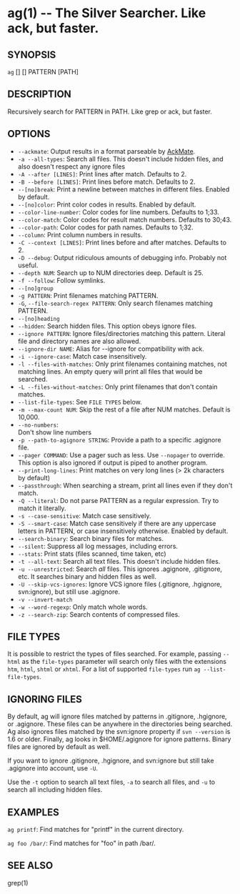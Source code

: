 ag(1) -- The Silver Searcher. Like ack, but faster.
=============================================

## SYNOPSIS

`ag` [<file-type>] [<options>] PATTERN [PATH]

## DESCRIPTION

Recursively search for PATTERN in PATH. Like grep or ack, but faster.

## OPTIONS

  * `--ackmate`:
    Output results in a format parseable by [AckMate](https://github.com/protocool/AckMate).
  * `-a --all-types`:
    Search all files. This doesn't include hidden files, and also doesn't respect any ignore files
  * `-A --after [LINES]`:
    Print lines after match. Defaults to 2.
  * `-B --before [LINES]`:
    Print lines before match. Defaults to 2.
  * `--[no]break`:
    Print a newline between matches in different files. Enabled by default.
  * `--[no]color`:
    Print color codes in results. Enabled by default.
  * `--color-line-number`:
    Color codes for line numbers. Defaults to 1;33.
  * `--color-match`:
    Color codes for result match numbers. Defaults to 30;43.
  * `--color-path`:
    Color codes for path names. Defaults to 1;32.
  * `--column`:
    Print column numbers in results.
  * `-C --context [LINES]`:
    Print lines before and after matches. Defaults to 2.
  * `-D --debug`:
    Output ridiculous amounts of debugging info. Probably not useful.
  * `--depth NUM`:
    Search up to NUM directories deep. Default is 25.
  * `-f --follow`:
    Follow symlinks.
  * `--[no]group`
  * `-g PATTERN`:
    Print filenames matching PATTERN.
  * `-G`, `--file-search-regex PATTERN`:
    Only search filenames matching PATTERN.
  * `--[no]heading`
  * `--hidden`:
    Search hidden files. This option obeys ignore files.
  * `--ignore PATTERN`:
    Ignore files/directories matching this pattern. Literal file and directory names are also allowed.
  * `--ignore-dir NAME`:
    Alias for --ignore for compatibility with ack.
  * `-i --ignore-case`:
    Match case insensitively.
  * `-l --files-with-matches`:
    Only print filenames containing matches, not matching lines. An empty query will print all files that would be searched.
  * `-L --files-without-matches`:
    Only print filenames that don't contain matches.
  * `--list-file-types`:
    See `FILE TYPES` below.
  * `-m --max-count NUM`:
    Skip the rest of a file after NUM matches. Default is 10,000.
  * `--no-numbers`:            
    Don't show line numbers
  * `-p --path-to-agignore STRING`:
    Provide a path to a specific .agignore file.
  * `--pager COMMAND`:
    Use a pager such as less. Use `--nopager` to override. This option is also ignored if output is piped to another program.
  * `--print-long-lines`:
    Print matches on very long lines (> 2k characters by default)
  * `--passthrough`:
    When searching a stream, print all lines even if they don't match.
  * `-Q --literal`:
    Do not parse PATTERN as a regular expression. Try to match it literally.
  * `-s --case-sensitive`:
    Match case sensitively.
  * `-S --smart-case`:
    Match case sensitively if there are any uppercase letters in PATTERN, or case insensitively otherwise. Enabled by default.
  * `--search-binary`:
    Search binary files for matches.
  * `--silent`:
    Suppress all log messages, including errors.
  * `--stats`:
    Print stats (files scanned, time taken, etc)
  * `-t --all-text`:
    Search all text files. This doesn't include hidden files.
  * `-u --unrestricted`:
    Search *all* files. This ignores .agignore, .gitignore, etc. It searches binary and hidden files as well.
  * `-U --skip-vcs-ignores`:
    Ignore VCS ignore files (.gitignore, .hgignore, svn:ignore), but still use .agignore.
  * `-v --invert-match`
  * `-w --word-regexp`:
    Only match whole words.
  * `-z --search-zip`:
    Search contents of compressed files.

## FILE TYPES

It is possible to restrict the types of files searched. For example, passing `--html` as the `file-types` parameter will search only files with the extensions `htm`, `html`, `shtml` or `xhtml`. For a list of supported `file-types` run `ag --list-file-types`.

## IGNORING FILES

By default, ag will ignore files matched by patterns in .gitignore, .hgignore,
or .agignore. These files can be anywhere in the directories being searched. Ag
also ignores files matched by the svn:ignore property if `svn --version` is 1.6
or older.  Finally, ag looks in $HOME/.agignore for
ignore patterns. Binary files are ignored by default as well.

If you want to ignore .gitignore, .hgignore, and svn:ignore but still take .agignore into account, use `-U`.

Use the `-t` option to search all text files, `-a` to search all files, and `-u` to search all including hidden files.

## EXAMPLES

`ag printf`:
  Find matches for "printf" in the current directory.

`ag foo /bar/`:
  Find matches for "foo" in path /bar/.

## SEE ALSO

grep(1)
